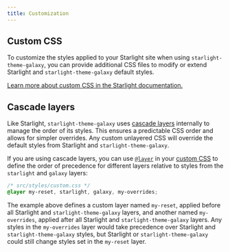 ```yaml
---
title: Customization
---
```


## Custom CSS

To customize the styles applied to your Starlight site when using `starlight-theme-galaxy`, you can provide additional CSS files to modify or extend Starlight and `starlight-theme-galaxy` default styles.

[Learn more about custom CSS in the Starlight documentation.](https://starlight.astro.build/guides/css-and-tailwind/#custom-css-styles)

## Cascade layers

Like Starlight, `starlight-theme-galaxy` uses [cascade layers](https://developer.mozilla.org/en-US/docs/Learn/CSS/Building_blocks/Cascade_layers) internally to manage the order of its styles.
This ensures a predictable CSS order and allows for simpler overrides.
Any custom unlayered CSS will override the default styles from Starlight and `starlight-theme-galaxy`.

If you are using cascade layers, you can use [`@layer`](https://developer.mozilla.org/en-US/docs/Web/CSS/@layer) in your [custom CSS](https://starlight.astro.build/guides/css-and-tailwind/#custom-css-styles) to define the order of precedence for different layers relative to styles from the `starlight` and `galaxy` layers:

```css "starlight" "galaxy"
/* src/styles/custom.css */
@layer my-reset, starlight, galaxy, my-overrides;
```

The example above defines a custom layer named `my-reset`, applied before all Starlight and `starlight-theme-galaxy` layers, and another named `my-overrides`, applied after all Starlight and `starlight-theme-galaxy` layers.
Any styles in the `my-overrides` layer would take precedence over Starlight and `starlight-theme-galaxy` styles, but Starlight or `starlight-theme-galaxy` could still change styles set in the `my-reset` layer.
